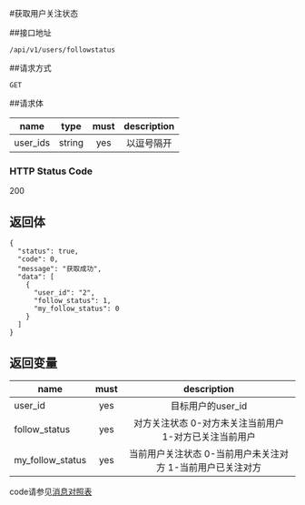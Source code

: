 #获取用户关注状态

##接口地址

```
/api/v1/users/followstatus
```

##请求方式

```
GET
```
##请求体

| name     | type     | must     | description |
|----------|:--------:|:--------:|:-----------:|
| user_ids | string   | yes      | 以逗号隔开  |

### HTTP Status Code

200

## 返回体

```
{
  "status": true,
  "code": 0,
  "message": "获取成功",
  "data": [
    {
      "user_id": "2",
      "follow_status": 1,
      "my_follow_status": 0
    }
  ]
}
```

## 返回变量

| name              | must     | description |
|-------------------|:--------:|:-----------:|
| user_id           | yes      | 目标用户的user_id |
| follow_status     | yes      | 对方关注状态  0-对方未关注当前用户 1-对方已关注当前用户|
| my_follow_status  | yes      | 当前用户关注状态  0-当前用户未关注对方 1-当前用户已关注对方|
code请参见[消息对照表](消息对照表.md)
